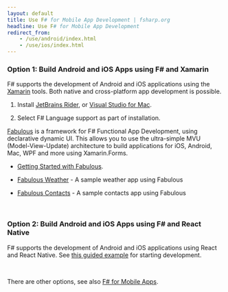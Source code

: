 ```yaml
---
layout: default
title: Use F# for Mobile App Development | fsharp.org
headline: Use F# for Mobile App Development
redirect_from: 
    - /use/android/index.html
    - /use/ios/index.html
---
```


### Option 1: Build Android and iOS Apps using F# and Xamarin

F# supports the development of Android and iOS applications using the [Xamarin](https://dotnet.microsoft.com/apps/xamarin) tools.
Both native and cross-platform app development is possible.

1. Install [JetBrains Rider](https://www.jetbrains.com/rider/), or [Visual Studio for Mac](https://visualstudio.microsoft.com/vs/mac/).

2. Select F# Language support as part of installation.

[Fabulous](https://fabulous.dev) is a framework for F# Functional App Development, using declarative dynamic UI.
This allows you to use the ultra-simple MVU (Model-View-Update) architecture to build applications for iOS, Android, Mac, WPF and more using Xamarin.Forms.

* [Getting Started with Fabulous](https://docs.fabulous.dev).

* [Fabulous Weather](https://github.com/cboudereau/fabulous-weather) - A sample weather app using Fabulous

* [Fabulous Contacts](https://github.com/TimLariviere/FabulousContacts) - A sample contacts app using Fabulous

<br />

### Option 2: Build Android and iOS Apps using F# and React Native

F# supports the development of Android and iOS applications using React and React Native.
See [this guided example](https://github.com/SAFE-Stack/SAFE-Nightwatch) for starting development.

<br />

There are other options, see also [F# for Mobile Apps](../../guides/mobile-apps/).
